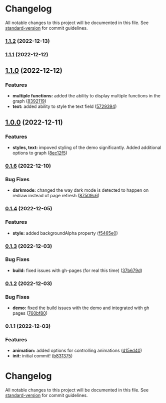 # Changelog

All notable changes to this project will be documented in this file. See [standard-version](https://github.com/conventional-changelog/standard-version) for commit guidelines.

### [1.1.2](https://github.com/mimshwright/pixi-easing-graph/compare/v1.1.1...v1.1.2) (2022-12-13)

### [1.1.1](https://github.com/mimshwright/pixi-easing-graph/compare/v1.1.0...v1.1.1) (2022-12-12)

## [1.1.0](https://github.com/mimshwright/pixi-easing-graph/compare/v1.0.0...v1.1.0) (2022-12-12)

### Features

- **multiple functions:** added the ability to display multiple functions in the graph ([8392119](https://github.com/mimshwright/pixi-easing-graph/commit/8392119eb6bd4516d7ab15177544a27caac3d692))
- **text:** added ability to style the text field ([5729394](https://github.com/mimshwright/pixi-easing-graph/commit/5729394f92cd9e4997e53f060b871b691b0eba54))

## [1.0.0](https://github.com/mimshwright/pixi-easing-graph/compare/v0.1.6...v1.0.0) (2022-12-11)

### Features

- **styles, text:** impoved styling of the demo significantly. Added additional options to graph ([8ec12f5](https://github.com/mimshwright/pixi-easing-graph/commit/8ec12f524122bde487cb6c47719259cf25218f71))

### [0.1.6](https://github.com/mimshwright/pixi-easing-graph/compare/v0.1.5...v0.1.6) (2022-12-10)

### Bug Fixes

- **darkmode:** changed the way dark mode is detected to happen on redraw instead of page refresh ([87509c6](https://github.com/mimshwright/pixi-easing-graph/commit/87509c6ed77916643c2d4e65280ee3fdca74c4a0))

### [0.1.4](https://github.com/mimshwright/pixi-easing-graph/compare/v0.1.3...v0.1.4) (2022-12-05)

### Features

- **style:** added backgroundAlpha property ([f5465e0](https://github.com/mimshwright/pixi-easing-graph/commit/f5465e01556d6161179e0ce57f27c6daa428876c))

### [0.1.3](https://github.com/mimshwright/pixi-easing-graph/compare/v0.1.2...v0.1.3) (2022-12-03)

### Bug Fixes

- **build:** fixed issues with gh-pages (for real this time) ([37b679d](https://github.com/mimshwright/pixi-easing-graph/commit/37b679db4a97fd7534ab93a3ff2f9b17f65f495f))

### [0.1.2](https://github.com/mimshwright/pixi-easing-graph/compare/v0.1.1...v0.1.2) (2022-12-03)

### Bug Fixes

- **demo:** fixed the build issues with the demo and integrated with gh pages ([760bf80](https://github.com/mimshwright/pixi-easing-graph/commit/760bf80905ed5d259361b7a82dc7c0e9052dfef6))

### 0.1.1 (2022-12-03)

### Features

- **animation:** added options for controlling animations ([d15ed40](https://github.com/mimshwright/pixi-easing-graph/commit/d15ed40af765714fbb45d7651f3af241c1e5daf5))
- **init:** initial commit! ([b831375](https://github.com/mimshwright/pixi-easing-graph/commit/b83137520cefde20e7307d5473cd53db57ba2130))

# Changelog

All notable changes to this project will be documented in this file. See [standard-version](https://github.com/conventional-changelog/standard-version) for commit guidelines.
